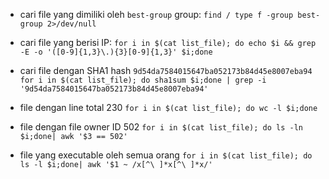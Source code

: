 - cari file yang dimiliki oleh `best-group` group:
    `find / type f -group best-group 2>/dev/null`

- cari file yang berisi IP:
    `for i in $(cat list_file); do echo $i && grep -E -o '([0-9]{1,3}\.){3}[0-9]{1,3}' $i;done`

- cari file dengan SHA1 hash `9d54da7584015647ba052173b84d45e8007eba94`
    `for i in $(cat list_file); do sha1sum $i;done | grep -i '9d54da7584015647ba052173b84d45e8007eba94'`

- file dengan line total 230
    `for i in $(cat list_file); do wc -l $i;done`

- file dengan file owner ID 502
    `for i in $(cat list_file); do ls -ln $i;done| awk '$3 == 502'`

- file yang executable oleh semua orang
    `for i in $(cat list_file); do ls -l $i;done| awk '$1 ~ /x[^\ ]*x[^\ ]*x/'`
